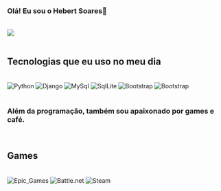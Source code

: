 
### Olá! Eu sou o Hebert Soares👋
<br>
<div>
  <a href="https://github.com/HebertFsoares">
     <a href=""> <img align="center" src="https://github-readme-stats-sigma-five.vercel.app/api/top-langs/?username=YulietM&theme=react&line_height=40&hide=css"/> </a>
  </a>
</div>
<br>

## Tecnologias que eu uso no meu dia
<div style="display: inline_block"><br/>
    <img align="center" alt="Python" src="https://img.shields.io/badge/Python-14354C?style=for-the-badge&logo=python&logoColor=white"/>
    <img align="center" alt="Django" src="https://img.shields.io/badge/Django-092E20?style=for-the-badge&logo=django&logoColor=white"/>
    <img align="center" alt="MySql" src="https://img.shields.io/badge/MySQL-00000F?style=for-the-badge&logo=mysql&logoColor=white"/>
    <img align="center" alt="SqlLite" src="https://img.shields.io/badge/SQLite-07405E?style=for-the-badge&logo=sqlite&logoColor=white"/>
    <img align="center" alt="Bootstrap" src="https://img.shields.io/badge/Bootstrap-563D7C?style=for-the-badge&logo=bootstrap&logoColor=white"/>
    <img align="center" alt="Bootstrap" src="https://img.shields.io/badge/Heroku-430098?style=for-the-badge&logo=heroku&logoColor=white"/>

</div><br>


###

### Além da programação, também sou apaixonado por games e café.

<br>

## Games
   <div style="display: inline_block"><br/>
    <img align="center" alt="Epic_Games" src="https://img.shields.io/badge/Epic%20Games-313131?style=for-the-badge&logo=Epic%20Games&logoColor=white"/>
    <img align="center" alt="Battle.net" src="https://img.shields.io/badge/Battle.net-000?style=for-the-badge&logo=battle.net&logoColor=148EFF"/>
    <img align="center" alt="Steam" src="https://img.shields.io/badge/Steam-000000?style=for-the-badge&logo=steam&logoColor=white"/>
    

</div><br>


  



